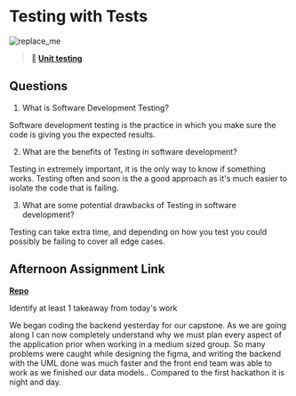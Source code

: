 # Testing with Tests

![replace_me](https://codeworks.blob.core.windows.net/public/assets/img/illustrations/placeholder.svg)

> **📖 [Unit testing](https://codeworksacademy.com/fs-student-guide/resources/wk8-9/03-Unit-Testing)**

## Questions

1. What is Software Development Testing?

  Software development testing is the practice in which you make sure the code is giving you the expected results.

2. What are the benefits of Testing in software development?

  Testing in extremely important, it is the only way to know if something works. Testing often and soon is the a good approach as it's much easier to isolate the code that is failing.

3. What are some potential drawbacks of Testing in software development?

  Testing can take extra time, and depending on how you test you could possibly be failing to cover all edge cases.

## Afternoon Assignment Link

**[Repo](https://github.com/patrick-misner/<ASSIGNMENT_REPO>)**

Identify at least 1 takeaway from today's work

We began coding the backend yesterday for our capstone. As we are going along I can now completely understand why we must plan every aspect of the application prior when working in a medium sized group. So many problems were caught while designing the figma, and writing the backend with the UML done was much faster and the front end team was able to work as we finished our data models.. Compared to the first hackathon it is night and day.
